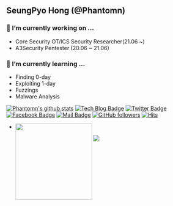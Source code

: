 ## SeungPyo Hong (@Phantomn)

### 🔭 I’m currently working on ...
  - Core Security OT/ICS Security Researcher(21.06 ~)
  - A3Security Pentester (20.06 ~ 21.06)
### 🌱 I’m currently learning ...
  - Finding 0-day
  - Exploiting 1-day
  - Fuzzings
  - Malware Analysis


[![Phantomn's github stats](https://github-readme-stats.vercel.app/api?username=Phantomn)](https://github.com/anuraghazra/github-readme-stats)
[![Tech Blog Badge](https://img.shields.io/badge/-Tech%20blog-black?style=flat-square&logo=github&link=https://Phantomn.github.io/)](https://Phantomn.github.io/)
[![Twitter Badge](https://img.shields.io/badge/-@Ph4nt0mm-1ca0f1?style=flat-square&labelColor=1ca0f1&logo=twitter&logoColor=white&link=https://twitter.com/Ph4nt0mm)](https://twitter.com/Ph4nt0mm)
[![Facebook Badge](https://img.shields.io/badge/facebook-1877f2?style=flat-square&logo=facebook&logoColor=white&link=https://www.facebook.com/Ph4ntomn)](https://www.facebook.com/Ph4ntomn)
[![Mail Badge](https://img.shields.io/badge/Contact-newbiepwner%40kakao.com-blue?style=flat-square)](mailto:newbiepwner@kakao.com)
[![GitHub followers](https://img.shields.io/github/followers/Phantomn.svg?style=flat-square&label=Followers&maxAge=2592000)](https://github.com/Phantomn?tab=followers)
[![Hits](https://hits.seeyoufarm.com/api/count/incr/badge.svg?url=https%3A%2F%2Fgithub.com%2FPhantomn&count_bg=%233D69C8&title_bg=%23555555&icon=github.svg&icon_color=%23E7E7E7&title=hits&edge_flat=true)](https://hits.seeyoufarm.com)
- <img align='left' src="https://profile-counter.glitch.me/phantomn/count.svg" width="200">
![](https://github-profile-trophy.vercel.app/?username=phantomn&column=7&margin-w=15&margin-h=15)
<!--
**Phantomn/Phantomn** is a ✨ _special_ ✨ repository because its `README.md` (this file) appears on your GitHub profile.

Here are some ideas to get you started:

- 🔭 I’m currently working on ...
  - Vulnerability research
- 🌱 I’m currently learning ...
  - Finding 0-day
  - Exploiting 1-day
  - Fuzzings
  - OS architectures
  - Programming language
    - Golang
- 👯 I’m looking to collaborate on ...
- 🤔 I’m looking for help with ...
- 💬 Ask me about ...
- 📫 How to reach me: ...
  - Facebook: [https://www.facebook.com/Phantomn.pwn](https://www.facebook.com/Phantomn.pwn)
  - Twitter: [https://twitter.com/Phantomn_pwn](https://twitter.com/Phantomn_pwn)
- 😄 Pronouns: ...
- ⚡ Fun fact: ...
-->
